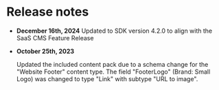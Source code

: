 # Release notes

- **December 16th, 2024**
  Updated to SDK version 4.2.0 to align with the SaaS CMS Feature Release

- **October 25th, 2023**

  Updated the included content pack due to a schema change for the "Website Footer" content type. The field "FooterLogo" (Brand: Small Logo) was changed to type "Link" with subtype "URL to image".
